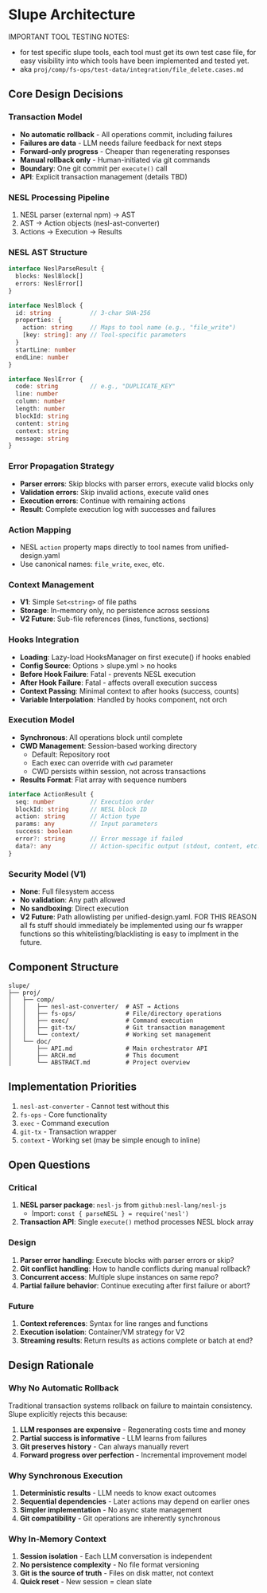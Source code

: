 # Slupe Architecture


IMPORTANT TOOL TESTING NOTES:

- for test specific slupe tools, each tool must get its own test case file, for easy visibility into which tools have been implemented and tested yet.
- aka `proj/comp/fs-ops/test-data/integration/file_delete.cases.md`

## Core Design Decisions

### Transaction Model
- **No automatic rollback** - All operations commit, including failures
- **Failures are data** - LLM needs failure feedback for next steps
- **Forward-only progress** - Cheaper than regenerating responses
- **Manual rollback only** - Human-initiated via git commands
- **Boundary**: One git commit per `execute()` call
- **API**: Explicit transaction management (details TBD)

### NESL Processing Pipeline
1. NESL parser (external npm) → AST
2. AST → Action objects (nesl-ast-converter)
3. Actions → Execution → Results

### NESL AST Structure
```typescript
interface NeslParseResult {
  blocks: NeslBlock[]
  errors: NeslError[]
}

interface NeslBlock {
  id: string           // 3-char SHA-256
  properties: {
    action: string     // Maps to tool name (e.g., "file_write")
    [key: string]: any // Tool-specific parameters
  }
  startLine: number
  endLine: number
}

interface NeslError {
  code: string         // e.g., "DUPLICATE_KEY"
  line: number
  column: number
  length: number
  blockId: string
  content: string
  context: string
  message: string
}
```

### Error Propagation Strategy
- **Parser errors**: Skip blocks with parser errors, execute valid blocks only
- **Validation errors**: Skip invalid actions, execute valid ones
- **Execution errors**: Continue with remaining actions
- **Result**: Complete execution log with successes and failures

### Action Mapping
- NESL `action` property maps directly to tool names from unified-design.yaml
- Use canonical names: `file_write`, `exec`, etc.

### Context Management
- **V1**: Simple `Set<string>` of file paths
- **Storage**: In-memory only, no persistence across sessions
- **V2 Future**: Sub-file references (lines, functions, sections)

### Hooks Integration
- **Loading**: Lazy-load HooksManager on first execute() if hooks enabled
- **Config Source**: Options > slupe.yml > no hooks
- **Before Hook Failure**: Fatal - prevents NESL execution
- **After Hook Failure**: Fatal - affects overall execution success
- **Context Passing**: Minimal context to after hooks (success, counts)
- **Variable Interpolation**: Handled by hooks component, not orch

### Execution Model
- **Synchronous**: All operations block until complete
- **CWD Management**: Session-based working directory
  - Default: Repository root
  - Each exec can override with `cwd` parameter
  - CWD persists within session, not across transactions
- **Results Format**: Flat array with sequence numbers
```typescript
interface ActionResult {
  seq: number          // Execution order
  blockId: string      // NESL block ID
  action: string       // Action type
  params: any          // Input parameters
  success: boolean
  error?: string       // Error message if failed
  data?: any           // Action-specific output (stdout, content, etc.)
}
```

### Security Model (V1)
- **None**: Full filesystem access
- **No validation**: Any path allowed
- **No sandboxing**: Direct execution
- **V2 Future**: Path allowlisting per unified-design.yaml. FOR THIS REASON all fs stuff should immediately be implemented using our fs wrapper functions so this whitelisting/blacklisting is easy to implment in the future.

## Component Structure
```
slupe/
├── proj/
│   ├── comp/
│   │   ├── nesl-ast-converter/  # AST → Actions
│   │   ├── fs-ops/              # File/directory operations
│   │   ├── exec/                # Command execution
│   │   ├── git-tx/              # Git transaction management
│   │   └── context/             # Working set management
│   └── doc/
│       ├── API.md               # Main orchestrator API
│       ├── ARCH.md              # This document
│       └── ABSTRACT.md          # Project overview
```

## Implementation Priorities
1. `nesl-ast-converter` - Cannot test without this
2. `fs-ops` - Core functionality
3. `exec` - Command execution
4. `git-tx` - Transaction wrapper
5. `context` - Working set (may be simple enough to inline)

## Open Questions

### Critical
1. **NESL parser package**: `nesl-js` from `github:nesl-lang/nesl-js`
   - Import: `const { parseNESL } = require('nesl')`
2. **Transaction API**: Single `execute()` method processes NESL block array

### Design
1. **Parser error handling**: Execute blocks with parser errors or skip?
2. **Git conflict handling**: How to handle conflicts during manual rollback?
3. **Concurrent access**: Multiple slupe instances on same repo?
4. **Partial failure behavior**: Continue executing after first failure or abort?

### Future
1. **Context references**: Syntax for line ranges and functions
2. **Execution isolation**: Container/VM strategy for V2
3. **Streaming results**: Return results as actions complete or batch at end?

## Design Rationale

### Why No Automatic Rollback
Traditional transaction systems rollback on failure to maintain consistency. Slupe explicitly rejects this because:
1. **LLM responses are expensive** - Regenerating costs time and money
2. **Partial success is informative** - LLM learns from failures
3. **Git preserves history** - Can always manually revert
4. **Forward progress over perfection** - Incremental improvement model

### Why Synchronous Execution
1. **Deterministic results** - LLM needs to know exact outcomes
2. **Sequential dependencies** - Later actions may depend on earlier ones
3. **Simpler implementation** - No async state management
4. **Git compatibility** - Git operations are inherently synchronous

### Why In-Memory Context
1. **Session isolation** - Each LLM conversation is independent
2. **No persistence complexity** - No file format versioning
3. **Git is the source of truth** - Files on disk matter, not context
4. **Quick reset** - New session = clean slate